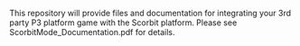 This repository will provide files and documentation for integrating your 3rd party P3 platform game
with the Scorbit platform.  Please see ScorbitMode_Documentation.pdf for details.
